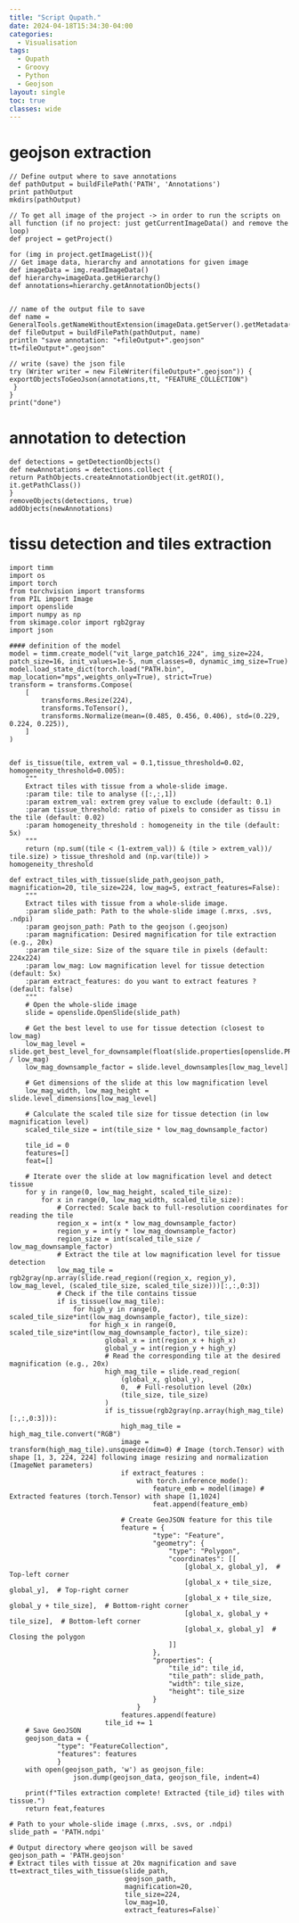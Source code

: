 ```yaml
---
title: "Script Qupath."
date: 2024-04-18T15:34:30-04:00
categories:
  - Visualisation
tags:
  - Qupath
  - Groovy
  - Python
  - Geojson
layout: single
toc: true
classes: wide
---
```


# geojson extraction

    // Define output where to save annotations
    def pathOutput = buildFilePath('PATH', 'Annotations')
    print pathOutput
    mkdirs(pathOutput)

    // To get all image of the project -> in order to run the scripts on all function (if no project: just getCurrentImageData() and remove the loop)
    def project = getProject()

    for (img in project.getImageList()){
    // Get image data, hierarchy and annotations for given image
    def imageData = img.readImageData()
    def hierarchy=imageData.getHierarchy()
    def annotations=hierarchy.getAnnotationObjects()


    // name of the output file to save
    def name = GeneralTools.getNameWithoutExtension(imageData.getServer().getMetadata().getName())
    def fileOutput = buildFilePath(pathOutput, name)
    println "save annotation: "+fileOutput+".geojson"
    tt=fileOutput+".geojson"

    // write (save) the json file
    try (Writer writer = new FileWriter(fileOutput+".geojson")) {
    exportObjectsToGeoJson(annotations,tt, "FEATURE_COLLECTION")
     }
    }
    print("done")

# annotation to detection
    def detections = getDetectionObjects()
    def newAnnotations = detections.collect {
    return PathObjects.createAnnotationObject(it.getROI(), it.getPathClass())
    }
    removeObjects(detections, true)
    addObjects(newAnnotations)

# tissu detection and tiles extraction

    import timm
    import os
    import torch
    from torchvision import transforms
    from PIL import Image
    import openslide
    import numpy as np
    from skimage.color import rgb2gray
    import json

    #### definition of the model
    model = timm.create_model("vit_large_patch16_224", img_size=224, patch_size=16, init_values=1e-5, num_classes=0, dynamic_img_size=True)
    model.load_state_dict(torch.load("PATH.bin", map_location="mps",weights_only=True), strict=True)
    transform = transforms.Compose(
        [
            transforms.Resize(224),
            transforms.ToTensor(),
            transforms.Normalize(mean=(0.485, 0.456, 0.406), std=(0.229, 0.224, 0.225)),
        ]
    )


    def is_tissue(tile, extrem_val = 0.1,tissue_threshold=0.02, homogeneity_threshold=0.005):
        """
        Extract tiles with tissue from a whole-slide image.
        :param tile: tile to analyse ([:,:,1])
        :param extrem_val: extrem grey value to exclude (default: 0.1)
        :param tissue_threshold: ratio of pixels to consider as tissu in the tile (default: 0.02)
        :param homogeneity_threshold : homogeneity in the tile (default: 5x)
        """
        return (np.sum((tile < (1-extrem_val)) & (tile > extrem_val))/ tile.size) > tissue_threshold and (np.var(tile)) > homogeneity_threshold

    def extract_tiles_with_tissue(slide_path,geojson_path, magnification=20, tile_size=224, low_mag=5, extract_features=False):
        """
        Extract tiles with tissue from a whole-slide image.
        :param slide_path: Path to the whole-slide image (.mrxs, .svs, .ndpi)
        :param geojson_path: Path to the geojson (.geojson)
        :param magnification: Desired magnification for tile extraction (e.g., 20x)
        :param tile_size: Size of the square tile in pixels (default: 224x224)
        :param low_mag: Low magnification level for tissue detection (default: 5x)
        :param extract_features: do you want to extract features ? (default: false)   
        """
        # Open the whole-slide image
        slide = openslide.OpenSlide(slide_path)
        
        # Get the best level to use for tissue detection (closest to low_mag)
        low_mag_level = slide.get_best_level_for_downsample(float(slide.properties[openslide.PROPERTY_NAME_OBJECTIVE_POWER]) / low_mag)
        low_mag_downsample_factor = slide.level_downsamples[low_mag_level]
        
        # Get dimensions of the slide at this low magnification level
        low_mag_width, low_mag_height = slide.level_dimensions[low_mag_level]
        
        # Calculate the scaled tile size for tissue detection (in low magnification level)
        scaled_tile_size = int(tile_size * low_mag_downsample_factor)
        
        tile_id = 0
        features=[]
        feat=[]

        # Iterate over the slide at low magnification level and detect tissue
        for y in range(0, low_mag_height, scaled_tile_size):
            for x in range(0, low_mag_width, scaled_tile_size):
                # Corrected: Scale back to full-resolution coordinates for reading the tile
                region_x = int(x * low_mag_downsample_factor)
                region_y = int(y * low_mag_downsample_factor)
                region_size = int(scaled_tile_size / low_mag_downsample_factor)
                # Extract the tile at low magnification level for tissue detection
                low_mag_tile = rgb2gray(np.array(slide.read_region((region_x, region_y), low_mag_level, (scaled_tile_size, scaled_tile_size)))[:,:,0:3])
                # Check if the tile contains tissue
                if is_tissue(low_mag_tile):
                    for high_y in range(0, scaled_tile_size*int(low_mag_downsample_factor), tile_size):
                        for high_x in range(0, scaled_tile_size*int(low_mag_downsample_factor), tile_size):
                            global_x = int(region_x + high_x)
                            global_y = int(region_y + high_y)
                            # Read the corresponding tile at the desired magnification (e.g., 20x)
                            high_mag_tile = slide.read_region(
                                (global_x, global_y),
                                0,  # Full-resolution level (20x)
                                (tile_size, tile_size)
                            )
                            if is_tissue(rgb2gray(np.array(high_mag_tile)[:,:,0:3])):
                                high_mag_tile = high_mag_tile.convert("RGB")
                                image = transform(high_mag_tile).unsqueeze(dim=0) # Image (torch.Tensor) with shape [1, 3, 224, 224] following image resizing and normalization (ImageNet parameters)
                                if extract_features :
                                    with torch.inference_mode():
                                        feature_emb = model(image) # Extracted features (torch.Tensor) with shape [1,1024]
                                        feat.append(feature_emb)
    
                                # Create GeoJSON feature for this tile
                                feature = {
                                        "type": "Feature",
                                        "geometry": {
                                            "type": "Polygon",
                                            "coordinates": [[
                                                [global_x, global_y],  # Top-left corner
                                                [global_x + tile_size, global_y],  # Top-right corner
                                                [global_x + tile_size, global_y + tile_size],  # Bottom-right corner
                                                [global_x, global_y + tile_size],  # Bottom-left corner
                                                [global_x, global_y]  # Closing the polygon
                                            ]]
                                        },
                                        "properties": {
                                            "tile_id": tile_id,
                                            "tile_path": slide_path,
                                            "width": tile_size,
                                            "height": tile_size
                                        }
                                    }
                                features.append(feature)
                            tile_id += 1
        # Save GeoJSON
        geojson_data = {
                "type": "FeatureCollection",
                "features": features
                }
        with open(geojson_path, 'w') as geojson_file:
                    json.dump(geojson_data, geojson_file, indent=4)
                            
        print(f"Tiles extraction complete! Extracted {tile_id} tiles with tissue.")
        return feat,features
        
    # Path to your whole-slide image (.mrxs, .svs, or .ndpi)
    slide_path = 'PATH.ndpi'
        
    # Output directory where geojson will be saved
    geojson_path = 'PATH.geojson' 
    # Extract tiles with tissue at 20x magnification and save
    tt=extract_tiles_with_tissue(slide_path, 
                                 geojson_path, 
                                 magnification=20, 
                                 tile_size=224, 
                                 low_mag=10, 
                                 extract_features=False)`

